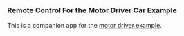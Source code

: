 ### Remote Control For the Motor Driver Car Example

This is a companion app for the [motor driver example](..).

